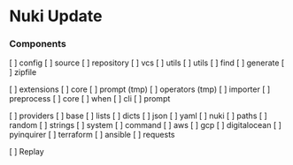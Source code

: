# Nuki Update


### Components

[ ] config
[ ] source
    [ ] repository
    [ ] vcs
[ ] utils
    [ ] utils
    [ ] find
    [ ] generate
    [ ] zipfile

[ ] extensions
[ ] core
    [ ] prompt (tmp)
    [ ] operators (tmp)
    [ ] importer
    [ ] preprocess
    [ ] core
    [ ] when
[ ] cli
    [ ] prompt

[ ] providers
    [ ] base
        [ ] lists
        [ ] dicts
        [ ] json
        [ ] yaml
        [ ] nuki
        [ ] paths
        [ ] random
        [ ] strings
    [ ] system
        [ ] command
    [ ] aws
    [ ] gcp
    [ ] digitalocean
    [ ] pyinquirer
    [ ] terraform
    [ ] ansible
    [ ] requests

[ ] Replay

